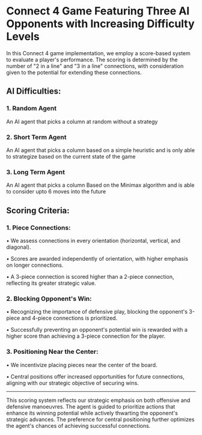 # Connect 4 Game Featuring Three AI Opponents with Increasing Difficulty Levels

In this Connect 4 game implementation, we employ a score-based system to evaluate a player's performance. The scoring is determined by the number of "2 in a line" and "3 in a line" connections, with consideration given to the potential for extending these connections.

## AI Difficulties:

### 1. Random Agent 

An AI agent that picks a column at random without a strategy 

### 2. Short Term Agent 

An AI agent that picks a column based on a simple heuristic and is only able to strategize based on the current state of the game 

### 3. Long Term Agent 

An AI agent that picks a column Based on the Minimax algorithm and is able to consider upto 6 moves into the future  

## Scoring Criteria:

### 1.	Piece Connections:

•	We assess connections in every orientation (horizontal, vertical, and diagonal).

•	Scores are awarded independently of orientation, with higher emphasis on longer connections.

•	A 3-piece connection is scored higher than a 2-piece connection, reflecting its greater strategic value.

### 2.	Blocking Opponent's Win:

•	Recognizing the importance of defensive play, blocking the opponent's 3-piece and 4-piece connections is prioritized.

•	Successfully preventing an opponent's potential win is rewarded with a higher score than achieving a 3-piece connection for the player.

### 3.	Positioning Near the Center:

•	We incentivize placing pieces near the center of the board.

•	Central positions offer increased opportunities for future connections, aligning with our strategic objective of securing wins.

-----

This scoring system reflects our strategic emphasis on both offensive and defensive manoeuvres.
The agent is guided to prioritize actions that enhance its winning potential while actively thwarting the opponent's strategic advances. 
The preference for central positioning further optimizes the agent's chances of achieving successful connections. 
